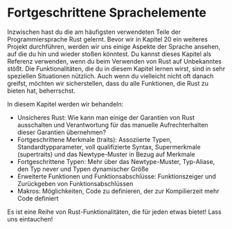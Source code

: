 # Fortgeschrittene Sprachelemente

Inzwischen hast du die am häufigsten verwendeten Teile der Programmiersprache
Rust gelernt. Bevor wir in Kapitel 20 ein weiteres Projekt durchführen, werden
wir uns einige Aspekte der Sprache ansehen, auf die du hin und wieder stoßen
könntest. Du kannst dieses Kapitel als Referenz verwenden, wenn du beim
Verwenden von Rust auf Unbekanntes stößt. Die Funktionalitäten, die du in
diesem Kapitel lernen wirst, sind in sehr speziellen Situationen nützlich. Auch
wenn du vielleicht nicht oft danach greifst, möchten wir sicherstellen, dass du
alle Funktionen, die Rust zu bieten hat, beherrschst.

In diesem Kapitel werden wir behandeln:

* Unsicheres Rust: Wie kann man einige der Garantien von Rust ausschalten und
  Verantwortung für das manuelle Aufrechterhalten dieser Garantien übernehmen?
* Fortgeschrittene Merkmale (traits): Assoziierte Typen, Standardtypparameter,
  voll qualifizierte Syntax, Supermerkmale (supertraits) und das Newtype-Muster
  in Bezug auf Merkmale
* Fortgeschrittene Typen: Mehr über das Newtype-Muster, Typ-Aliase, den Typ
  never und Typen dynamischer Größe
* Erweiterte Funktionen und Funktionsabschlüsse: Funktionszeiger und
  Zurückgeben von Funktionsabschlüssen
* Makros: Möglichkeiten, Code zu definieren, der zur Kompilierzeit mehr Code
  definiert

Es ist eine Reihe von Rust-Funktionalitäten, die für jeden etwas bietet! Lass
uns eintauchen!
